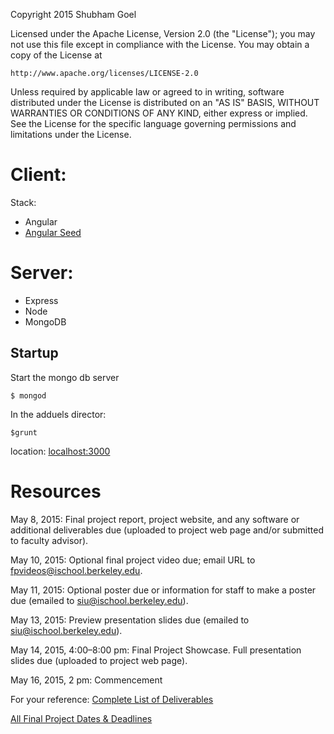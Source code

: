 Copyright 2015 Shubham Goel

Licensed under the Apache License, Version 2.0 (the "License");
you may not use this file except in compliance with the License.
You may obtain a copy of the License at

    http://www.apache.org/licenses/LICENSE-2.0

Unless required by applicable law or agreed to in writing, software
distributed under the License is distributed on an "AS IS" BASIS,
WITHOUT WARRANTIES OR CONDITIONS OF ANY KIND, either express or implied.
See the License for the specific language governing permissions and
limitations under the License.


# Client:

Stack:

- Angular
- [Angular Seed](https://github.com/angular/angular-seed)


# Server:

- Express
- Node
- MongoDB

## Startup

Start the mongo db server

	$ mongod
	
In the adduels director:

	$grunt

location: [localhost:3000](localhost:3000)

# Resources

May 8, 2015: Final project report, project website, and any software or additional deliverables due (uploaded to project web page and/or submitted to faculty advisor).

May 10, 2015: Optional final project video due; email URL to fpvideos@ischool.berkeley.edu.

May 11, 2015: Optional poster due or information for staff to make a poster due (emailed to siu@ischool.berkeley.edu).

May 13, 2015: Preview presentation slides due (emailed to siu@ischool.berkeley.edu).

May 14, 2015, 4:00–8:00 pm: Final Project Showcase. Full presentation slides due (uploaded to project web page).

May 16, 2015, 2 pm: Commencement

For your reference:
[Complete List of Deliverables](https://www.ischool.berkeley.edu/intranet/students/mims/finalproject#deliverables)

[All Final Project Dates & Deadlines](https://www.ischool.berkeley.edu/intranet/students/mims/finalproject#deadlines)